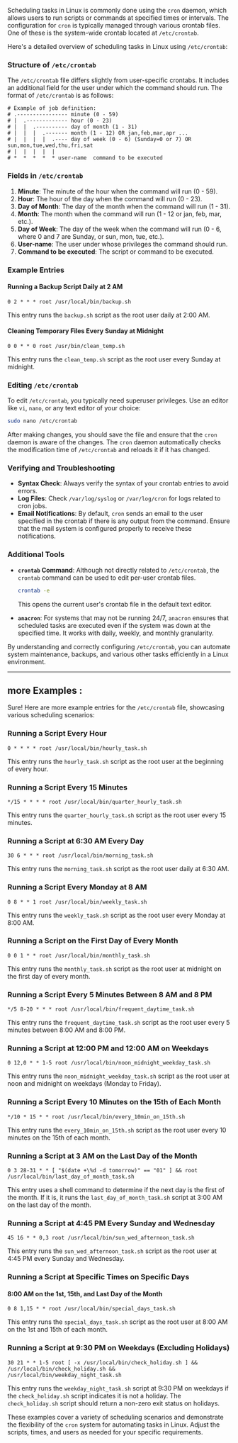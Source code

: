 Scheduling tasks in Linux is commonly done using the `cron` daemon, which allows users to run scripts or commands at specified times or intervals. The configuration for `cron` is typically managed through various crontab files. One of these is the system-wide crontab located at `/etc/crontab`.

Here's a detailed overview of scheduling tasks in Linux using `/etc/crontab`:

### Structure of `/etc/crontab`

The `/etc/crontab` file differs slightly from user-specific crontabs. It includes an additional field for the user under which the command should run. The format of `/etc/crontab` is as follows:

```
# Example of job definition:
# .---------------- minute (0 - 59)
# |  .------------- hour (0 - 23)
# |  |  .---------- day of month (1 - 31)
# |  |  |  .------- month (1 - 12) OR jan,feb,mar,apr ...
# |  |  |  |  .---- day of week (0 - 6) (Sunday=0 or 7) OR sun,mon,tue,wed,thu,fri,sat
# |  |  |  |  |
# *  *  *  *  * user-name  command to be executed
```

### Fields in `/etc/crontab`

1. **Minute**: The minute of the hour when the command will run (0 - 59).
2. **Hour**: The hour of the day when the command will run (0 - 23).
3. **Day of Month**: The day of the month when the command will run (1 - 31).
4. **Month**: The month when the command will run (1 - 12 or jan, feb, mar, etc.).
5. **Day of Week**: The day of the week when the command will run (0 - 6, where 0 and 7 are Sunday, or sun, mon, tue, etc.).
6. **User-name**: The user under whose privileges the command should run.
7. **Command to be executed**: The script or command to be executed.

### Example Entries

#### Running a Backup Script Daily at 2 AM
```
0 2 * * * root /usr/local/bin/backup.sh
```
This entry runs the `backup.sh` script as the root user daily at 2:00 AM.

#### Cleaning Temporary Files Every Sunday at Midnight
```
0 0 * * 0 root /usr/bin/clean_temp.sh
```
This entry runs the `clean_temp.sh` script as the root user every Sunday at midnight.

### Editing `/etc/crontab`

To edit `/etc/crontab`, you typically need superuser privileges. Use an editor like `vi`, `nano`, or any text editor of your choice:

```sh
sudo nano /etc/crontab
```

After making changes, you should save the file and ensure that the `cron` daemon is aware of the changes. The `cron` daemon automatically checks the modification time of `/etc/crontab` and reloads it if it has changed.

### Verifying and Troubleshooting

- **Syntax Check**: Always verify the syntax of your crontab entries to avoid errors.
- **Log Files**: Check `/var/log/syslog` or `/var/log/cron` for logs related to cron jobs.
- **Email Notifications**: By default, `cron` sends an email to the user specified in the crontab if there is any output from the command. Ensure that the mail system is configured properly to receive these notifications.

### Additional Tools

- **`crontab` Command**: Although not directly related to `/etc/crontab`, the `crontab` command can be used to edit per-user crontab files.
  ```sh
  crontab -e
  ```
  This opens the current user's crontab file in the default text editor.

- **`anacron`**: For systems that may not be running 24/7, `anacron` ensures that scheduled tasks are executed even if the system was down at the specified time. It works with daily, weekly, and monthly granularity.

By understanding and correctly configuring `/etc/crontab`, you can automate system maintenance, backups, and various other tasks efficiently in a Linux environment.

<hr>

## more Examples : 

Sure! Here are more example entries for the `/etc/crontab` file, showcasing various scheduling scenarios:

### Running a Script Every Hour
```
0 * * * * root /usr/local/bin/hourly_task.sh
```
This entry runs the `hourly_task.sh` script as the root user at the beginning of every hour.

### Running a Script Every 15 Minutes
```
*/15 * * * * root /usr/local/bin/quarter_hourly_task.sh
```
This entry runs the `quarter_hourly_task.sh` script as the root user every 15 minutes.

### Running a Script at 6:30 AM Every Day
```
30 6 * * * root /usr/local/bin/morning_task.sh
```
This entry runs the `morning_task.sh` script as the root user daily at 6:30 AM.

### Running a Script Every Monday at 8 AM
```
0 8 * * 1 root /usr/local/bin/weekly_task.sh
```
This entry runs the `weekly_task.sh` script as the root user every Monday at 8:00 AM.

### Running a Script on the First Day of Every Month
```
0 0 1 * * root /usr/local/bin/monthly_task.sh
```
This entry runs the `monthly_task.sh` script as the root user at midnight on the first day of every month.

### Running a Script Every 5 Minutes Between 8 AM and 8 PM
```
*/5 8-20 * * * root /usr/local/bin/frequent_daytime_task.sh
```
This entry runs the `frequent_daytime_task.sh` script as the root user every 5 minutes between 8:00 AM and 8:00 PM.

### Running a Script at 12:00 PM and 12:00 AM on Weekdays
```
0 12,0 * * 1-5 root /usr/local/bin/noon_midnight_weekday_task.sh
```
This entry runs the `noon_midnight_weekday_task.sh` script as the root user at noon and midnight on weekdays (Monday to Friday).

### Running a Script Every 10 Minutes on the 15th of Each Month
```
*/10 * 15 * * root /usr/local/bin/every_10min_on_15th.sh
```
This entry runs the `every_10min_on_15th.sh` script as the root user every 10 minutes on the 15th of each month.

### Running a Script at 3 AM on the Last Day of the Month
```
0 3 28-31 * * [ "$(date +\%d -d tomorrow)" == "01" ] && root /usr/local/bin/last_day_of_month_task.sh
```
This entry uses a shell command to determine if the next day is the first of the month. If it is, it runs the `last_day_of_month_task.sh` script at 3:00 AM on the last day of the month.

### Running a Script at 4:45 PM Every Sunday and Wednesday
```
45 16 * * 0,3 root /usr/local/bin/sun_wed_afternoon_task.sh
```
This entry runs the `sun_wed_afternoon_task.sh` script as the root user at 4:45 PM every Sunday and Wednesday.

### Running a Script at Specific Times on Specific Days
#### 8:00 AM on the 1st, 15th, and Last Day of the Month
```
0 8 1,15 * * root /usr/local/bin/special_days_task.sh
```
This entry runs the `special_days_task.sh` script as the root user at 8:00 AM on the 1st and 15th of each month.

### Running a Script at 9:30 PM on Weekdays (Excluding Holidays)
```
30 21 * * 1-5 root [ -x /usr/local/bin/check_holiday.sh ] && /usr/local/bin/check_holiday.sh && /usr/local/bin/weekday_night_task.sh
```
This entry runs the `weekday_night_task.sh` script at 9:30 PM on weekdays if the `check_holiday.sh` script indicates it is not a holiday. The `check_holiday.sh` script should return a non-zero exit status on holidays.

These examples cover a variety of scheduling scenarios and demonstrate the flexibility of the `cron` system for automating tasks in Linux. Adjust the scripts, times, and users as needed for your specific requirements.
